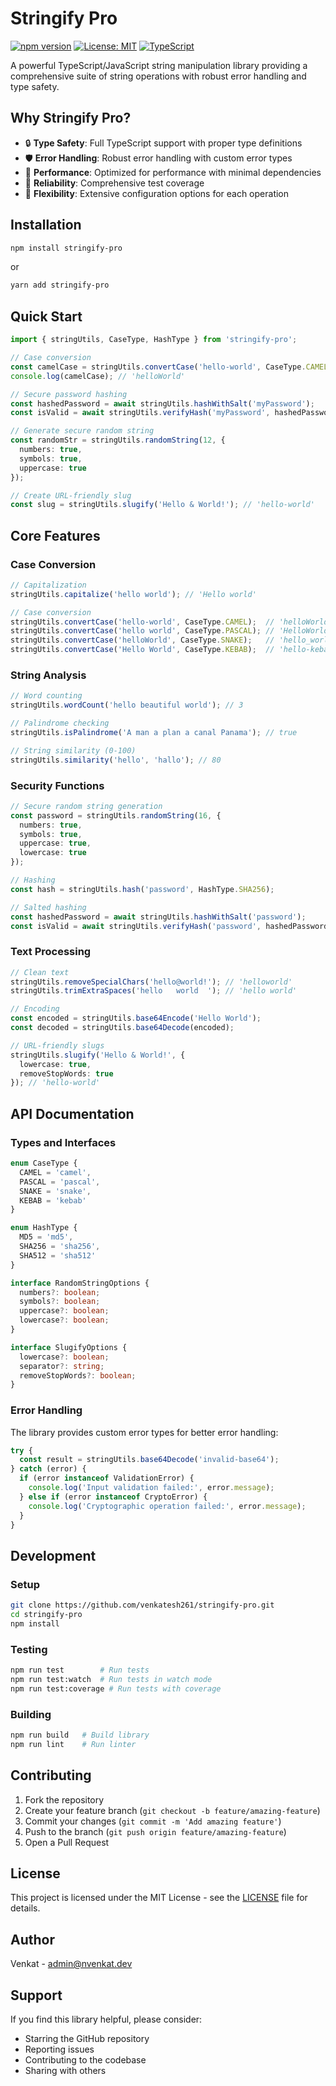 # Stringify Pro

[![npm version](https://badge.fury.io/js/stringify-pro.svg)](https://badge.fury.io/js/stringify-pro)
[![License: MIT](https://img.shields.io/badge/License-MIT-yellow.svg)](https://opensource.org/licenses/MIT)
[![TypeScript](https://badges.frapsoft.com/typescript/code/typescript.svg?v=101)](https://github.com/ellerbrock/typescript-badges/)

A powerful TypeScript/JavaScript string manipulation library providing a comprehensive suite of string operations with robust error handling and type safety.

## Why Stringify Pro?

- 🔒 **Type Safety**: Full TypeScript support with proper type definitions
- 🛡️ **Error Handling**: Robust error handling with custom error types
- 🚀 **Performance**: Optimized for performance with minimal dependencies
- 💪 **Reliability**: Comprehensive test coverage
- 🔧 **Flexibility**: Extensive configuration options for each operation

## Installation

```bash
npm install stringify-pro
```

or

```bash
yarn add stringify-pro
```

## Quick Start

```typescript
import { stringUtils, CaseType, HashType } from 'stringify-pro';

// Case conversion
const camelCase = stringUtils.convertCase('hello-world', CaseType.CAMEL);
console.log(camelCase); // 'helloWorld'

// Secure password hashing
const hashedPassword = await stringUtils.hashWithSalt('myPassword');
const isValid = await stringUtils.verifyHash('myPassword', hashedPassword);

// Generate secure random string
const randomStr = stringUtils.randomString(12, {
  numbers: true,
  symbols: true,
  uppercase: true
});

// Create URL-friendly slug
const slug = stringUtils.slugify('Hello & World!'); // 'hello-world'
```

## Core Features

### Case Conversion
```typescript
// Capitalization
stringUtils.capitalize('hello world'); // 'Hello world'

// Case conversion
stringUtils.convertCase('hello-world', CaseType.CAMEL);  // 'helloWorld'
stringUtils.convertCase('hello world', CaseType.PASCAL); // 'HelloWorld'
stringUtils.convertCase('helloWorld', CaseType.SNAKE);   // 'hello_world'
stringUtils.convertCase('Hello World', CaseType.KEBAB);  // 'hello-kebab'
```

### String Analysis
```typescript
// Word counting
stringUtils.wordCount('hello beautiful world'); // 3

// Palindrome checking
stringUtils.isPalindrome('A man a plan a canal Panama'); // true

// String similarity (0-100)
stringUtils.similarity('hello', 'hallo'); // 80
```

### Security Functions
```typescript
// Secure random string generation
const password = stringUtils.randomString(16, {
  numbers: true,
  symbols: true,
  uppercase: true,
  lowercase: true
});

// Hashing
const hash = stringUtils.hash('password', HashType.SHA256);

// Salted hashing
const hashedPassword = await stringUtils.hashWithSalt('password');
const isValid = await stringUtils.verifyHash('password', hashedPassword);
```

### Text Processing
```typescript
// Clean text
stringUtils.removeSpecialChars('hello@world!'); // 'helloworld'
stringUtils.trimExtraSpaces('hello   world  '); // 'hello world'

// Encoding
const encoded = stringUtils.base64Encode('Hello World');
const decoded = stringUtils.base64Decode(encoded);

// URL-friendly slugs
stringUtils.slugify('Hello & World!', {
  lowercase: true,
  removeStopWords: true
}); // 'hello-world'
```

## API Documentation

### Types and Interfaces

```typescript
enum CaseType {
  CAMEL = 'camel',
  PASCAL = 'pascal',
  SNAKE = 'snake',
  KEBAB = 'kebab'
}

enum HashType {
  MD5 = 'md5',
  SHA256 = 'sha256',
  SHA512 = 'sha512'
}

interface RandomStringOptions {
  numbers?: boolean;
  symbols?: boolean;
  uppercase?: boolean;
  lowercase?: boolean;
}

interface SlugifyOptions {
  lowercase?: boolean;
  separator?: string;
  removeStopWords?: boolean;
}
```

### Error Handling

The library provides custom error types for better error handling:

```typescript
try {
  const result = stringUtils.base64Decode('invalid-base64');
} catch (error) {
  if (error instanceof ValidationError) {
    console.log('Input validation failed:', error.message);
  } else if (error instanceof CryptoError) {
    console.log('Cryptographic operation failed:', error.message);
  }
}
```

## Development

### Setup
```bash
git clone https://github.com/venkatesh261/stringify-pro.git
cd stringify-pro
npm install
```

### Testing
```bash
npm run test        # Run tests
npm run test:watch  # Run tests in watch mode
npm run test:coverage # Run tests with coverage
```

### Building
```bash
npm run build   # Build library
npm run lint    # Run linter
```

## Contributing

1. Fork the repository
2. Create your feature branch (`git checkout -b feature/amazing-feature`)
3. Commit your changes (`git commit -m 'Add amazing feature'`)
4. Push to the branch (`git push origin feature/amazing-feature`)
5. Open a Pull Request

## License

This project is licensed under the MIT License - see the [LICENSE](LICENSE) file for details.

## Author

Venkat - [admin@nvenkat.dev](mailto:venkat@nvenkat.dev)

## Support

If you find this library helpful, please consider:
- Starring the GitHub repository
- Reporting issues
- Contributing to the codebase
- Sharing with others
